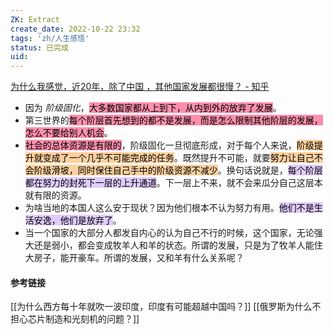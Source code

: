```yaml
---
ZK: Extract
create_date: 2022-10-22 23:32 
tags: 'zh/人生感悟'
status: 已完成  
uid: 
---
```


[ 为什么我感觉，近20年，除了中国 ，其他国家发展都很慢？ - 知乎](https://www.zhihu.com/question/443103455/answer/1803244413)

- 因为 _阶级固化_，<mark style="background: #FF5582A6;">大多数国家都从上到下，从内到外的放弃了发展</mark>。
- 第三世界的<mark style="background: #FF5582A6;">每个阶层首先想到的都不是发展，而是怎么限制其他阶层的发展，怎么不要给别人机会</mark>。
- <mark style="background: #FF5582A6;">社会的总体资源是有限的</mark>，阶级固化一旦彻底形成，对于每个人来说，<mark style="background: #FFB86CA6;">阶级提升就变成了一个几乎不可能完成的任务</mark>。既然提升不可能，就要<mark style="background: #FFB86CA6;">努力让自己不会阶级滑坡，同时保住自己手中的阶级资源不减少</mark>。换句话说就是，<mark style="background: #D2B3FFA6;">每个阶层都在努力的封死下一层的上升通道</mark>。下一层上不来，就不会来瓜分自己这层本就有限的资源。
- 为啥当地的本国人这么安于现状？因为他们根本不认为努力有用。<mark style="background: #D2B3FFA6;">他们不是生活安逸，他们是放弃了</mark>。
- 当一个国家的大部分人都发自内心的认为自己不行的时候，这个国家，无论强大还是弱小，都会变成牧羊人和羊的状态。所谓的发展，只是为了牧羊人能住大房子，能开豪车。所谓的发展，又和羊有什么关系呢？

#### 参考链接 

[[为什么西方每十年就吹一波印度，印度有可能超越中国吗？]]
[[俄罗斯为什么不担心芯片制造和光刻机的问题？]]
